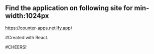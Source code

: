 ## Find the application on following site for min-width:1024px

https://counter-apps.netlify.app/

#Created with React.


#CHEERS!
